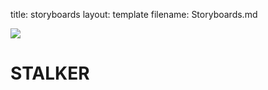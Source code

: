 
title: storyboards
layout: template
filename: Storyboards.md



<div>
  


<img src="https://cdnb.artstation.com/p/assets/images/images/039/903/475/large/harvey-norman-img-0138.jpg?1627298313">
  
<h1> STALKER </h1>

</div>

